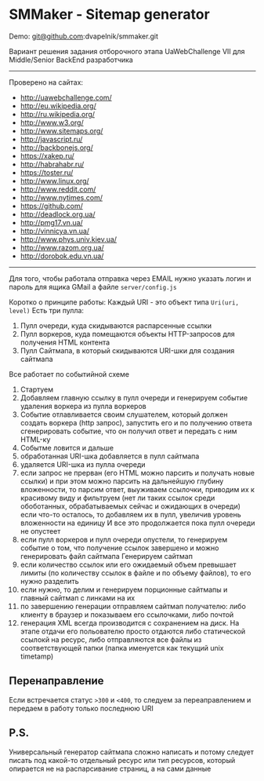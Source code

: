 # SMMaker - Sitemap generator

Demo: git@github.com:dvapelnik/smmaker.git

Вариант решения задания отборочного этапа UaWebChallenge VII для Middle/Senior BackEnd разработчика

---

Проверено на сайтах:

* http://uawebchallenge.com/
* http://eu.wikipedia.org/
* http://ru.wikipedia.org/
* http://www.w3.org/
* http://www.sitemaps.org/
* http://javascript.ru/
* http://backbonejs.org/
* https://xakep.ru/
* http://habrahabr.ru/
* https://toster.ru/
* http://www.linux.org/
* http://www.reddit.com/
* http://www.nytimes.com/
* https://github.com/
* http://deadlock.org.ua/
* http://pmg17.vn.ua/
* http://vinnicya.vn.ua/
* http://www.phys.univ.kiev.ua/
* http://www.razom.org.ua/
* http://dorobok.edu.vn.ua/

---

Для того, чтобы работала отправка через EMAIL нужно указать логин и пароль для ящика GMail а файле `server/config.js`

Коротко о принципе работы:
Каждый URI - это объект типа `Uri(uri, level)`
Есть три пулла:
1. Пулл очереди, куда скидываются распарсенные ссылки
2. Пулл воркеров, куда помещаются объекты HTTP-запросов для получения HTML контента
3. Пулл Сайтмапа, в который скидываются URI-шки для создания сайтмапа

Все работает по событийной схеме

1. Стартуем
2. Добавляем главную ссылку в пулл очереди и генерируем событие удаления воркера из пулла воркеров
3. Событие отлавливается своим слушателем, который должен создать воркера (http запрос), запустить его и по получению ответа сгенерировать событие, что он получил ответ и передать с ним HTML-ку
4. Событме ловится и дальше
  1. обработанная URI-шка добавляется в пулл сайтмапа
  2. удаляется URI-шка из пулла очереди
  3. если запрос не прерван (его HTML можно парсить и получать новые ссылки) и при этом можно парсить на дальнейшую глубину вложенности, то парсим ответ, выуживаем ссылочки, приводим их к красивому виду и фильтруем (нет ли таких ссылок среди обоботанных, обрабатываемых сейчас и ожидающих в очереди) если что-то осталось, то добавляем их в пулл, увеличив уровень вложенности на единицу
И все это продолжается пока пулл очереди не опустеет
  4. eсли пулл воркеров и пулл очереди опустели, то генерируем событие о том, что получение ссылок завершено и можно генерировать файл сайтмапа
Генерируем сайтмап
  5. eсли количество ссылок или его ожидаемый объем превышает лимиты (по количеству ссылок в файле и по объему файлов), то его нужно разделить
  6. eсли нужно, то делим и генерируем порционные сайтмапы и главный сайтмап с линками на их
5. по завершению генерации отправляем сайтмап получателю: либо клиенту в браузер и показываем его ссылочками, либо почтой
6. генерация XML всегда производится с сохранением на диск. На этапе отдачи его польователю просто отдаются либо статической ссылокй на ресурс, либо отправляются все файлы из соответствующей папки (папка именуется как текущий unix timetamp)

## Перенаправление
Если встречается статус `>300` и `<400`, то следуем за переаправлением и передаем в работу только последнюю URI

## P.S.
Универсальный генератор сайтмапа сложно написать и потому следует писать под какой-то отдельный ресурс или тип ресурсов, который опирается не на распарсивание страниц, а на сами данные
